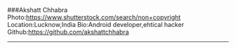 ###Akshatt Chhabra
Photo:https://www.shutterstock.com/search/non+copyright
Location:Lucknow,India
Bio:Android developer,ehtical hacker
Github:https://github.com/akshattchhabra
***
